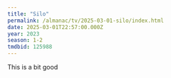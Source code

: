 ```yaml
---
title: "Silo"
permalink: /almanac/tv/2025-03-01-silo/index.html
date: 2025-03-01T22:57:00.000Z
year: 2023
season: 1-2
tmdbid: 125988
---
```


This is a bit good